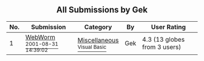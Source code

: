 ﻿<div align="center">

## All Submissions by Gek

</div>

No.  | Submission | Category | By   | User Rating
---- | ---------- | -------- | ---- | -----------
1 | [WebWorm<br /><sup>2001-08-31 14:39:02</sup>](https://github.com/Planet-Source-Code/gek-webworm__1-26832) | [Miscellaneous<br /><sup>Visual Basic</sup>](../ByCategory/miscellaneous__1-1.md) | Gek | 4.3 (13 globes from 3 users)
